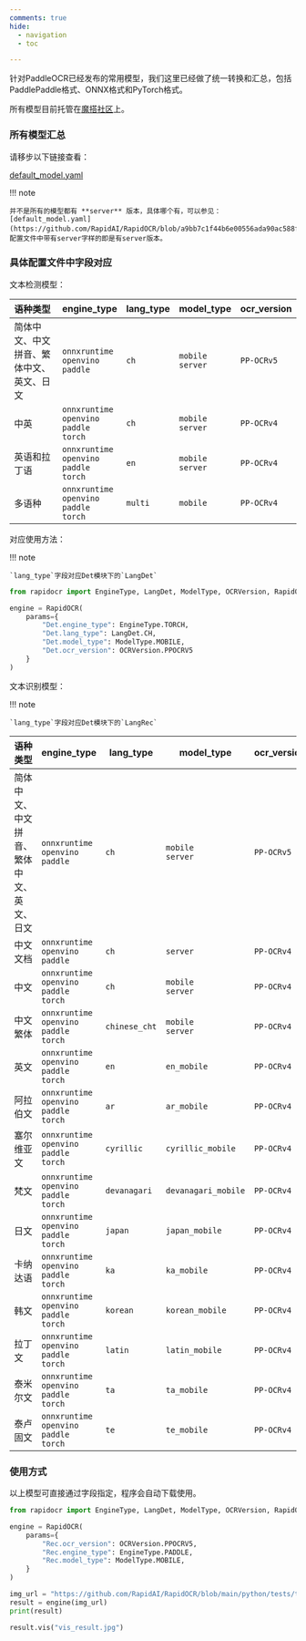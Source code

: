 ```yaml
---
comments: true
hide:
  - navigation
  - toc

---
```


针对PaddleOCR已经发布的常用模型，我们这里已经做了统一转换和汇总，包括PaddlePaddle格式、ONNX格式和PyTorch格式。

所有模型目前托管在[魔搭社区](https://www.modelscope.cn/models/RapidAI/RapidOCR/files)上。

### 所有模型汇总

请移步以下链接查看：

[default_model.yaml](https://github.com/RapidAI/RapidOCR/blob/main/python/rapidocr/default_models.yaml)

!!! note

    并不是所有的模型都有 **server** 版本，具体哪个有，可以参见：[default_model.yaml](https://github.com/RapidAI/RapidOCR/blob/a9bb7c1f44b6e00556ada90ac588f020d7637c4b/python/rapidocr/default_models.yaml)。配置文件中带有server字样的即是有server版本。

### 具体配置文件中字段对应

文本检测模型：

|语种类型|engine_type| lang_type|model_type|ocr_version|
|:---|:---|:---|:---|:---|
|简体中文、中文拼音、繁体中文、英文、日文|`onnxruntime` <br/> `openvino` <br/> `paddle`|`ch`|`mobile`<br/> `server`|`PP-OCRv5`|
|中英|`onnxruntime` <br/> `openvino` <br/> `paddle` <br/> `torch`|`ch`|`mobile`<br/> `server`|`PP-OCRv4`|
|英语和拉丁语|`onnxruntime` <br/> `openvino` <br/> `paddle` <br/> `torch`|`en`|`mobile`<br/> `server`|`PP-OCRv4`<br/>|
|多语种|`onnxruntime` <br/> `openvino` <br/> `paddle` <br/> `torch`|`multi`|`mobile`|`PP-OCRv4`<br/>|

对应使用方法：

!!! note

    `lang_type`字段对应Det模块下的`LangDet`

```python linenums="1" hl_lines="5-8"
from rapidocr import EngineType, LangDet, ModelType, OCRVersion, RapidOCR

engine = RapidOCR(
    params={
        "Det.engine_type": EngineType.TORCH,
        "Det.lang_type": LangDet.CH,
        "Det.model_type": ModelType.MOBILE,
        "Det.ocr_version": OCRVersion.PPOCRV5
    }
)
```

文本识别模型：

!!! note

    `lang_type`字段对应Det模块下的`LangRec`

| 语种类型       | engine_type               | lang_type         | model_type      | ocr_version       |
|----------------|---------------------------|-------------------|-----------------|-------------------|
| 简体中文、中文拼音、繁体中文、英文、日文 | `onnxruntime`<br>`openvino`<br>`paddle` | `ch`            | `mobile`<br>`server` | `PP-OCRv5` |
| 中文文档       | `onnxruntime`<br>`openvino`<br>`paddle` | `ch`            | `server` | `PP-OCRv4` |
| 中文           | `onnxruntime`<br>`openvino`<br>`paddle`<br>`torch` | `ch`            | `mobile`<br>`server` | `PP-OCRv4` |
| 中文繁体       | `onnxruntime`<br>`openvino`<br>`paddle`<br>`torch` | `chinese_cht`   | `mobile`<br>`server`   | `PP-OCRv4` |
| 英文           | `onnxruntime`<br>`openvino`<br>`paddle`<br>`torch` | `en`            | `en_mobile`     | `PP-OCRv4` |
| 阿拉伯文       | `onnxruntime`<br>`openvino`<br>`paddle`<br>`torch` | `ar`            | `ar_mobile`     | `PP-OCRv4` |
| 塞尔维亚文     | `onnxruntime`<br>`openvino`<br>`paddle`<br>`torch` | `cyrillic`      | `cyrillic_mobile` | `PP-OCRv4` |
| 梵文           | `onnxruntime`<br>`openvino`<br>`paddle`<br>`torch` | `devanagari`    | `devanagari_mobile` | `PP-OCRv4` |
| 日文           | `onnxruntime`<br>`openvino`<br>`paddle`<br>`torch` | `japan`         | `japan_mobile`  | `PP-OCRv4` |
| 卡纳达语       | `onnxruntime`<br>`openvino`<br>`paddle`<br>`torch` | `ka`            | `ka_mobile`     | `PP-OCRv4` |
| 韩文           | `onnxruntime`<br>`openvino`<br>`paddle`<br>`torch` | `korean`        | `korean_mobile` | `PP-OCRv4` |
| 拉丁文         | `onnxruntime`<br>`openvino`<br>`paddle`<br>`torch` | `latin`         | `latin_mobile`  | `PP-OCRv4` |
| 泰米尔文       | `onnxruntime`<br>`openvino`<br>`paddle`<br>`torch` | `ta`            | `ta_mobile`     | `PP-OCRv4` |
| 泰卢固文       | `onnxruntime`<br>`openvino`<br>`paddle`<br>`torch` | `te`            | `te_mobile`     | `PP-OCRv4` |

### 使用方式

以上模型可直接通过字段指定，程序会自动下载使用。

```python linenums="1" hl_lines="5-7"
from rapidocr import EngineType, LangDet, ModelType, OCRVersion, RapidOCR

engine = RapidOCR(
    params={
        "Rec.ocr_version": OCRVersion.PPOCRV5,
        "Rec.engine_type": EngineType.PADDLE,
        "Rec.model_type": ModelType.MOBILE,
    }
)

img_url = "https://github.com/RapidAI/RapidOCR/blob/main/python/tests/test_files/ch_en_num.jpg?raw=true"
result = engine(img_url)
print(result)

result.vis("vis_result.jpg")
```
